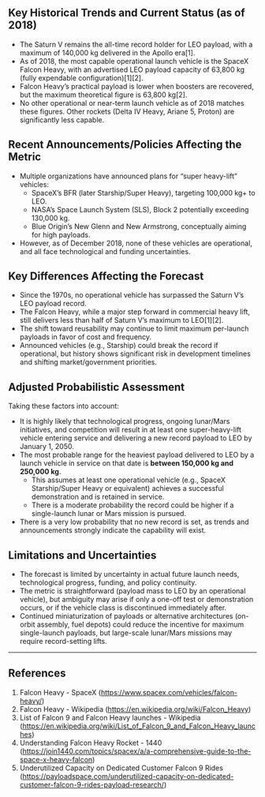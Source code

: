 ## Key Historical Trends and Current Status (as of 2018)

- The Saturn V remains the all-time record holder for LEO payload, with a maximum of 140,000 kg delivered in the Apollo era[1].
- As of 2018, the most capable operational launch vehicle is the SpaceX Falcon Heavy, with an advertised LEO payload capacity of 63,800 kg (fully expendable configuration)[1][2].
- Falcon Heavy’s practical payload is lower when boosters are recovered, but the maximum theoretical figure is 63,800 kg[2].
- No other operational or near-term launch vehicle as of 2018 matches these figures. Other rockets (Delta IV Heavy, Ariane 5, Proton) are significantly less capable.

## Recent Announcements/Policies Affecting the Metric

- Multiple organizations have announced plans for “super heavy-lift” vehicles:
    - SpaceX’s BFR (later Starship/Super Heavy), targeting 100,000 kg+ to LEO.
    - NASA’s Space Launch System (SLS), Block 2 potentially exceeding 130,000 kg.
    - Blue Origin’s New Glenn and New Armstrong, conceptually aiming for high payloads.
- However, as of December 2018, none of these vehicles are operational, and all face technological and funding uncertainties.

## Key Differences Affecting the Forecast

- Since the 1970s, no operational vehicle has surpassed the Saturn V’s LEO payload record.
- The Falcon Heavy, while a major step forward in commercial heavy lift, still delivers less than half of Saturn V’s maximum to LEO[1][2].
- The shift toward reusability may continue to limit maximum per-launch payloads in favor of cost and frequency.
- Announced vehicles (e.g., Starship) could break the record if operational, but history shows significant risk in development timelines and shifting market/government priorities.

## Adjusted Probabilistic Assessment

Taking these factors into account:
- It is highly likely that technological progress, ongoing lunar/Mars initiatives, and competition will result in at least one super-heavy-lift vehicle entering service and delivering a new record payload to LEO by January 1, 2050.
- The most probable range for the heaviest payload delivered to LEO by a launch vehicle in service on that date is **between 150,000 kg and 250,000 kg**.
    - This assumes at least one operational vehicle (e.g., SpaceX Starship/Super Heavy or equivalent) achieves a successful demonstration and is retained in service.
    - There is a moderate probability the record could be higher if a single-launch lunar or Mars mission is pursued.
- There is a very low probability that no new record is set, as trends and announcements strongly indicate the capability will exist.

## Limitations and Uncertainties

- The forecast is limited by uncertainty in actual future launch needs, technological progress, funding, and policy continuity.
- The metric is straightforward (payload mass to LEO by an operational vehicle), but ambiguity may arise if only a one-off test or demonstration occurs, or if the vehicle class is discontinued immediately after.
- Continued miniaturization of payloads or alternative architectures (on-orbit assembly, fuel depots) could reduce the incentive for maximum single-launch payloads, but large-scale lunar/Mars missions may require record-setting lifts.

---

## References

1. Falcon Heavy - SpaceX (https://www.spacex.com/vehicles/falcon-heavy/)
2. Falcon Heavy - Wikipedia (https://en.wikipedia.org/wiki/Falcon_Heavy)
3. List of Falcon 9 and Falcon Heavy launches - Wikipedia (https://en.wikipedia.org/wiki/List_of_Falcon_9_and_Falcon_Heavy_launches)
4. Understanding Falcon Heavy Rocket - 1440 (https://join1440.com/topics/spacex/a/a-comprehensive-guide-to-the-space-x-heavy-falcon)
5. Underutilized Capacity on Dedicated Customer Falcon 9 Rides (https://payloadspace.com/underutilized-capacity-on-dedicated-customer-falcon-9-rides-payload-research/)
